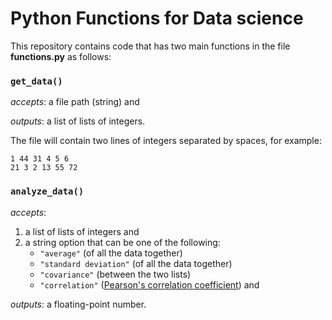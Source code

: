 # Python Functions for Data science

This repository contains code that has two main functions in the file **functions.py** as follows:

### `get_data()`
_accepts_: a file path (string) and

_outputs_: a list of lists of integers.

The file will contain two lines of integers separated by spaces, for example:

```text
1 44 31 4 5 6
21 3 2 13 55 72
```

### `analyze_data()`
_accepts_:
1. a list of lists of integers and
2. a string option that can be one of the following:
    * `"average"` (of all the data together)
    * `"standard deviation"` (of all the data together)
    * `"covariance"` (between the two lists)
    * `"correlation"` ([Pearson's correlation coefficient](https://en.wikipedia.org/wiki/Pearson_correlation_coefficient))
and

_outputs_: a floating-point number.
